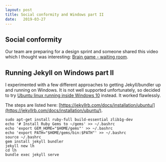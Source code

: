 ```yaml
---
layout: post
title: Social conformity and Windows part II
date:   2019-03-27
---
```


## Social conformity ##
Our team are preparing for a design sprint and someone shared this video which I thought was interesting: [Brain game - waiting room](https://youtu.be/o8BkzvP19v4).

## Running Jekyll on Windows part II ##
I experimented with a few different approaches to getting Jekyll/bundler up and running on Windows.  It is not well supported unfortunately, so decided to try [Ubuntu linux running inside Windows 10](https://tutorials.ubuntu.com/tutorial/tutorial-ubuntu-on-windows#0) instead.  It worked flawlessly.

The steps are listed here:  [https://jekyllrb.com/docs/installation/ubuntu/](https://jekyllrb.com/docs/installation/ubuntu/).  

```
sudo apt-get install ruby-full build-essential zlib1g-dev
echo '# Install Ruby Gems to ~/gems' >> ~/.bashrc
echo 'export GEM_HOME="$HOME/gems"' >> ~/.bashrc
echo 'export PATH="$HOME/gems/bin:$PATH"' >> ~/.bashrc
source ~/.bashrc
gem install jekyll bundler
jekyll new lh
cd lh
bundle exec jekyll serve
```
